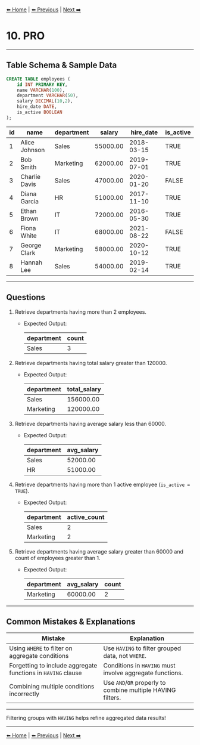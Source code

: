 [⬅️ Home](README.md) | [⬅️ Previous](09-group-by.md) | [Next ➡️](11-pro.md)

# 10. PRO

---

## Table Schema & Sample Data

```sql
CREATE TABLE employees (
    id INT PRIMARY KEY,
    name VARCHAR(100),
    department VARCHAR(50),
    salary DECIMAL(10,2),
    hire_date DATE,
    is_active BOOLEAN
);
```

| id | name          | department | salary   | hire\_date | is\_active |
| -- | ------------- | ---------- | -------- | ---------- | ---------- |
| 1  | Alice Johnson | Sales      | 55000.00 | 2018-03-15 | TRUE       |
| 2  | Bob Smith     | Marketing  | 62000.00 | 2019-07-01 | TRUE       |
| 3  | Charlie Davis | Sales      | 47000.00 | 2020-01-20 | FALSE      |
| 4  | Diana Garcia  | HR         | 51000.00 | 2017-11-10 | TRUE       |
| 5  | Ethan Brown   | IT         | 72000.00 | 2016-05-30 | TRUE       |
| 6  | Fiona White   | IT         | 68000.00 | 2021-08-22 | FALSE      |
| 7  | George Clark  | Marketing  | 58000.00 | 2020-10-12 | TRUE       |
| 8  | Hannah Lee    | Sales      | 54000.00 | 2019-02-14 | TRUE       |

---

## Questions

1. Retrieve departments having more than 2 employees.

   * Expected Output:

     | department | count |
     | ---------- | ----- |
     | Sales      | 3     |

2. Retrieve departments having total salary greater than 120000.

   * Expected Output:

     | department | total\_salary |
     | ---------- | ------------- |
     | Sales      | 156000.00     |
     | Marketing  | 120000.00     |

3. Retrieve departments having average salary less than 60000.

   * Expected Output:

     | department | avg\_salary |
     | ---------- | ----------- |
     | Sales      | 52000.00    |
     | HR         | 51000.00    |

4. Retrieve departments having more than 1 active employee (`is_active = TRUE`).

   * Expected Output:

     | department | active\_count |
     | ---------- | ------------- |
     | Sales      | 2             |
     | Marketing  | 2             |

5. Retrieve departments having average salary greater than 60000 and count of employees greater than 1.

   * Expected Output:

     | department | avg\_salary | count |
     | ---------- | ----------- | ----- |
     | Marketing  | 60000.00    | 2     |

---

## Common Mistakes & Explanations

| Mistake                                                      | Explanation                                                 |
| ------------------------------------------------------------ | ----------------------------------------------------------- |
| Using `WHERE` to filter on aggregate conditions              | Use `HAVING` to filter grouped data, not `WHERE`.           |
| Forgetting to include aggregate functions in `HAVING` clause | Conditions in `HAVING` must involve aggregate functions.    |
| Combining multiple conditions incorrectly                    | Use `AND`/`OR` properly to combine multiple HAVING filters. |

---

Filtering groups with `HAVING` helps refine aggregated data results!

---

[⬅️ Home](README.md) | [⬅️ Previous](09-group-by.md) | [Next ➡️](11-pro.md)
